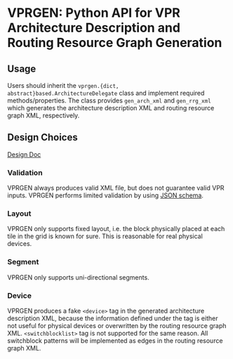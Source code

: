 # VPRGEN: Python API for VPR Architecture Description and Routing Resource Graph Generation

## Usage

Users should inherit the `vprgen.{dict, abstract}based.ArchitectureDelegate`
class and implement required methods/properties. The class provides
`gen_arch_xml` and `gen_rrg_xml` which generates the architecture description
XML and routing resource graph XML, respectively.

## Design Choices

[Design Doc](https://docs.google.com/document/d/1Pd_ygB0PvSq_gPEYIm8sJEF-mYY2nk3kLsazLVL21uw/edit#)

### Validation
VPRGEN always produces valid XML file, but does not guarantee valid VPR
inputs. VPRGEN performs limited validation by using [JSON
schema](https://json-schema.org/).

### Layout
VPRGEN only supports fixed layout, i.e. the block physically placed at each
tile in the grid is known for sure. This is reasonable for real physical
devices.

### Segment
VPRGEN only supports uni-directional segments.

### Device
VPRGEN produces a fake `<device>` tag in the generated architecture
description XML, because the information defined under the tag is either not
useful for physical devices or overwritten by the routing resource graph XML.
`<switchblocklist>` tag is not supported for the same reason. All
switchblock patterns will be implemented as edges in the routing resource
graph XML.
